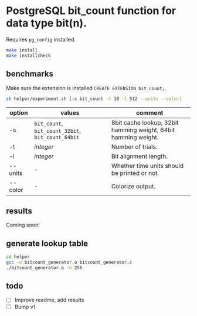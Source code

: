 # PostgreSQL bit_count function for data type bit(n).
Requires `pg_config` installed.

```sh
make install
make installcheck
```

## benchmarks
Make sure the extension is installed `CREATE EXTENSION bit_count;`.

```sh
sh helper/experiment.sh [-s bit_count -t 10 -l 512 --units --color]
```

option | values | comment
--- | --- | ---
-s | `bit_count`, `bit_count_32bit`, `bit_count_64bit` | 8bit cache lookup, 32bit hamming weight, 64bit hamming weight.
-t | *integer* | Number of trials.
-l | *integer* | Bit alignment length.
--units | - | Whether time units should be printed or not.
--color | - | Colorize output.

## results
Coming soon!

## generate lookup table
```sh
cd helper
gcc -o bitcount_generator.o bitcount_generator.c
./bitcount_generator.o -n 256
```

## todo
* [ ] Improve readme, add results
* [ ] Bump v1
